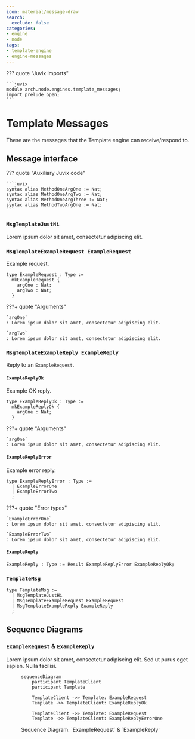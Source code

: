 ```yaml
---
icon: material/message-draw
search:
  exclude: false
categories:
- engine
- node
tags:
- template-engine
- engine-messages
---
```


??? quote "Juvix imports"

    ```juvix
    module arch.node.engines.template_messages;
    import prelude open;
    ```

# Template Messages

These are the messages that the Template engine can receive/respond to.

## Message interface

??? quote "Auxiliary Juvix code"

    ```juvix
    syntax alias MethodOneArgOne := Nat;
    syntax alias MethodOneArgTwo := Nat;
    syntax alias MethodOneArgThree := Nat;
    syntax alias MethodTwoArgOne := Nat;
    ```

### `MsgTemplateJustHi`

Lorem ipsum dolor sit amet, consectetur adipiscing elit.

### `MsgTemplateExampleRequest ExampleRequest`

Example request.

<!-- --8<-- [start:ExampleRequest] -->
```juvix
type ExampleRequest : Type :=
  mkExampleRequest {
    argOne : Nat;
    argTwo : Nat;
  }
```
<!-- --8<-- [end:ExampleRequest] -->

???+ quote "Arguments"

    `argOne`
    : Lorem ipsum dolor sit amet, consectetur adipiscing elit.

    `argTwo`
    : Lorem ipsum dolor sit amet, consectetur adipiscing elit.

### `MsgTemplateExampleReply ExampleReply`

Reply to an `ExampleRequest`.

#### `ExampleReplyOk`

Example OK reply.

<!-- --8<-- [start:ExampleReplyOk] -->
```juvix
type ExampleReplyOk : Type :=
  mkExampleReplyOk {
    argOne : Nat;
  }
```
<!-- --8<-- [end:ExampleReplyOk] -->

???+ quote "Arguments"

    `argOne`
    : Lorem ipsum dolor sit amet, consectetur adipiscing elit.

#### `ExampleReplyError`

Example error reply.

<!-- --8<-- [start:ExampleReplyError] -->
```juvix
type ExampleReplyError : Type :=
  | ExampleErrorOne
  | ExampleErrorTwo
  ;
```
<!-- --8<-- [end:ExampleReplyError] -->

???+ quote "Error types"

    `ExampleErrorOne`
    : Lorem ipsum dolor sit amet, consectetur adipiscing elit.

    `ExampleErrorTwo`
    : Lorem ipsum dolor sit amet, consectetur adipiscing elit.

#### `ExampleReply`

<!-- --8<-- [start:ExampleReply] -->
```juvix
ExampleReply : Type := Result ExampleReplyError ExampleReplyOk;
```
<!-- --8<-- [end:ExampleReply] -->

### `TemplateMsg`

<!-- --8<-- [start:TemplateMsg] -->
```juvix
type TemplateMsg :=
  | MsgTemplateJustHi
  | MsgTemplateExampleRequest ExampleRequest
  | MsgTemplateExampleReply ExampleReply
  ;
```
<!-- --8<-- [end:TemplateMsg] -->

## Sequence Diagrams

### `ExampleRequest` & `ExampleReply`

Lorem ipsum dolor sit amet, consectetur adipiscing elit.
Sed ut purus eget sapien. Nulla facilisi.

<!-- --8<-- [start:message-sequence-diagram-ExampleRequest] -->
<figure markdown="span">

```mermaid
sequenceDiagram
    participant TemplateClient
    participant Template

    TemplateClient ->> Template: ExampleRequest
    Template ->> TemplateClient: ExampleReplyOk

    TemplateClient ->> Template: ExampleRequest
    Template ->> TemplateClient: ExampleReplyErrorOne
```

<figcaption markdown="span">
Sequence Diagram: `ExampleRequest` & `ExampleReply`
</figcaption>
</figure>
<!-- --8<-- [end:message-sequence-diagram-ExampleRequest] -->

